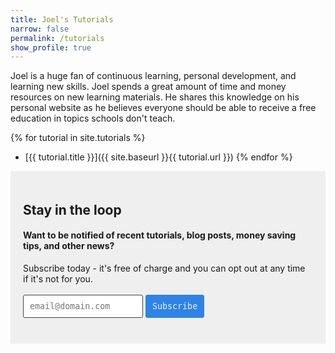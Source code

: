 ```yaml
---
title: Joel's Tutorials
narrow: false
permalink: /tutorials
show_profile: true
---
```


Joel is a huge fan of continuous learning, personal development, and learning new skills. Joel spends a great amount of time and money resources on new learning materials. He shares this knowledge on his personal website as he believes everyone should be able to receive a free education in topics schools don't teach.  

{% for tutorial in site.tutorials %}
- [{{ tutorial.title }}]({{ site.baseurl }}{{ tutorial.url }})
{% endfor %}

<div class="email-subscription-cta">
    <h2>Stay in the loop</h2>
    <h4>Want to be notified of recent tutorials, blog posts, money saving tips, and other news?</h4>
    <p>Subscribe today - it's free of charge and you can opt out at any time if it's not for you.</p> 
    <form action="{{site.mailchimp-list}}" method="post" name="mc-embedded-subscribe-form" class="wj-contact-form validate" target="_blank" novalidate>
        <div class="mc-field-group">
            <input type="email" placeholder="email@domain.com" name="EMAIL" class="required email" id="mce-EMAIL" autocomplete="on">
            <input type="submit" value="Subscribe" name="subscribe" class="heart">
        </div>
    </form>
</div>

<style>
    .email-subscription-cta {
        background: #efefef;
        padding: 20px;
    }
    .wj-contact-form input {
        vertical-align: middle;
        margin-top: 0.25em;
        margin-bottom: 0.5em;
        padding: 0.75em;
        font-family: monospace, sans-serif;
        border:1px solid #444;
        outline-color: #2e83e6;
        border-radius: 3px;
        transition: box-shadow .2s ease;
    }
    
    .wj-contact-form input[type="submit"] {
        background-color: #2e83e6;
        border: 1px solid #2e83e6;;
        color: #eee;
    }
</style> 